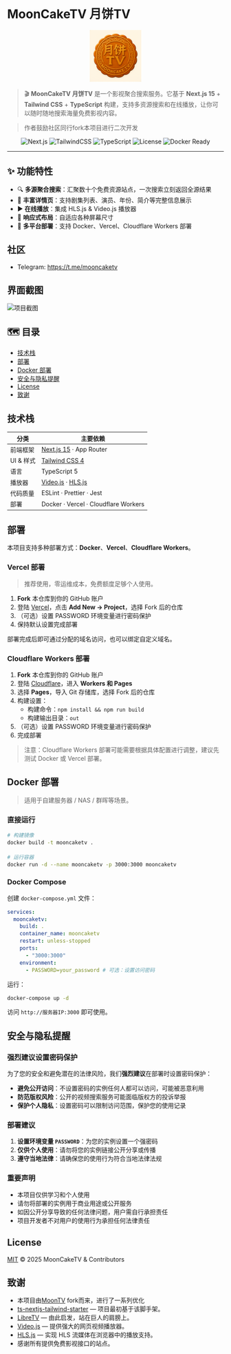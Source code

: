 # MoonCakeTV 月饼TV

<div align="center">
  <img src="public/logo.png" alt="MoonCakeTV Logo" width="120">
</div>

> 🎬 **MoonCakeTV 月饼TV** 是一个影视聚合搜索服务。它基于 **Next.js 15** + **Tailwind&nbsp;CSS** + **TypeScript** 构建，支持多资源搜索和在线播放，让你可以随时随地搜索海量免费影视内容。

> 作者鼓励社区同行fork本项目进行二次开发

<div align="center">

![Next.js](https://img.shields.io/badge/Next.js-15-000?logo=nextdotjs)
![TailwindCSS](https://img.shields.io/badge/TailwindCSS-4-38bdf8?logo=tailwindcss)
![TypeScript](https://img.shields.io/badge/TypeScript-5.x-3178c6?logo=typescript)
![License](https://img.shields.io/badge/License-MIT-green)
![Docker Ready](https://img.shields.io/badge/Docker-ready-blue?logo=docker)

</div>

---

## ✨ 功能特性

- 🔍 **多源聚合搜索**：汇聚数十个免费资源站点，一次搜索立刻返回全源结果
- 📄 **丰富详情页**：支持剧集列表、演员、年份、简介等完整信息展示
- ▶️ **在线播放**：集成 HLS.js & Video.js 播放器
- 📱 **响应式布局**：自适应各种屏幕尺寸
- 🚀 **多平台部署**：支持 Docker、Vercel、Cloudflare Workers 部署

## 社区

- Telegram: https://t.me/mooncaketv

## 界面截图

<img src="public/screenshot.png" alt="项目截图" style="max-width:600px">

## 🗺 目录

- [技术栈](#技术栈)
- [部署](#部署)
- [Docker 部署](#docker-部署)
- [安全与隐私提醒](#安全与隐私提醒)
- [License](#license)
- [致谢](#致谢)

## 技术栈

| 分类      | 主要依赖                                                                                         |
| --------- | ------------------------------------------------------------------------------------------------ |
| 前端框架  | [Next.js 15](https://nextjs.org/) · App Router                                                   |
| UI & 样式 | [Tailwind&nbsp;CSS 4](https://tailwindcss.com/)                                                  |
| 语言      | TypeScript 5                                                                                     |
| 播放器    | [Video.js](https://github.com/videojs/video.js) · [HLS.js](https://github.com/video-dev/hls.js/) |
| 代码质量  | ESLint · Prettier · Jest                                                                         |
| 部署      | Docker · Vercel · Cloudflare Workers                                                             |

## 部署

本项目支持多种部署方式：**Docker**、**Vercel**、**Cloudflare Workers**。

### Vercel 部署

> 推荐使用，零运维成本，免费额度足够个人使用。

1. **Fork** 本仓库到你的 GitHub 账户
2. 登陆 [Vercel](https://vercel.com/)，点击 **Add New → Project**，选择 Fork 后的仓库
3. （可选）设置 PASSWORD 环境变量进行密码保护
4. 保持默认设置完成部署

部署完成后即可通过分配的域名访问，也可以绑定自定义域名。

### Cloudflare Workers 部署

1. **Fork** 本仓库到你的 GitHub 账户
2. 登陆 [Cloudflare](https://cloudflare.com)，进入 **Workers 和 Pages**
3. 选择 **Pages**，导入 Git 存储库，选择 Fork 后的仓库
4. 构建设置：
   - 构建命令：`npm install && npm run build`
   - 构建输出目录：`out`
5. （可选）设置 PASSWORD 环境变量进行密码保护
6. 完成部署

> 注意：Cloudflare Workers 部署可能需要根据具体配置进行调整，建议先测试 Docker 或 Vercel 部署。

## Docker 部署

> 适用于自建服务器 / NAS / 群晖等场景。

### 直接运行

```bash
# 构建镜像
docker build -t mooncaketv .

# 运行容器
docker run -d --name mooncaketv -p 3000:3000 mooncaketv
```

### Docker Compose

创建 `docker-compose.yml` 文件：

```yaml
services:
  mooncaketv:
    build: .
    container_name: mooncaketv
    restart: unless-stopped
    ports:
      - "3000:3000"
    environment:
      - PASSWORD=your_password # 可选：设置访问密码
```

运行：

```bash
docker-compose up -d
```

访问 `http://服务器IP:3000` 即可使用。

## 安全与隐私提醒

### 强烈建议设置密码保护

为了您的安全和避免潜在的法律风险，我们**强烈建议**在部署时设置密码保护：

- **避免公开访问**：不设置密码的实例任何人都可以访问，可能被恶意利用
- **防范版权风险**：公开的视频搜索服务可能面临版权方的投诉举报
- **保护个人隐私**：设置密码可以限制访问范围，保护您的使用记录

### 部署建议

1. **设置环境变量 `PASSWORD`**：为您的实例设置一个强密码
2. **仅供个人使用**：请勿将您的实例链接公开分享或传播
3. **遵守当地法律**：请确保您的使用行为符合当地法律法规

### 重要声明

- 本项目仅供学习和个人使用
- 请勿将部署的实例用于商业用途或公开服务
- 如因公开分享导致的任何法律问题，用户需自行承担责任
- 项目开发者不对用户的使用行为承担任何法律责任

## License

[MIT](LICENSE) © 2025 MoonCakeTV & Contributors

## 致谢

- 本项目由[MoonTV](https://github.com/senshinya/MoonTV) fork而来，进行了一系列优化
- [ts-nextjs-tailwind-starter](https://github.com/theodorusclarence/ts-nextjs-tailwind-starter) — 项目最初基于该脚手架。
- [LibreTV](https://github.com/LibreSpark/LibreTV) — 由此启发，站在巨人的肩膀上。
- [Video.js](https://github.com/videojs/video.js) — 提供强大的网页视频播放器。
- [HLS.js](https://github.com/video-dev/hls.js) — 实现 HLS 流媒体在浏览器中的播放支持。
- 感谢所有提供免费影视接口的站点。
